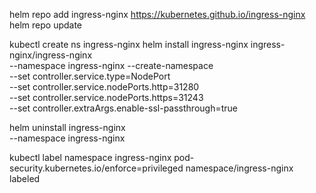 helm repo add ingress-nginx https://kubernetes.github.io/ingress-nginx
helm repo update

 kubectl create ns ingress-nginx
 helm install ingress-nginx ingress-nginx/ingress-nginx \
    --namespace ingress-nginx --create-namespace \
    --set controller.service.type=NodePort \
    --set controller.service.nodePorts.http=31280 \
    --set controller.service.nodePorts.https=31243 \
    --set controller.extraArgs.enable-ssl-passthrough=true

 helm uninstall ingress-nginx \
    --namespace ingress-nginx 

kubectl label namespace ingress-nginx pod-security.kubernetes.io/enforce=privileged namespace/ingress-nginx labeled